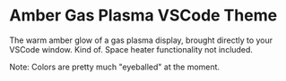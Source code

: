 # Amber Gas Plasma VSCode Theme

The warm amber glow of a gas plasma display, brought directly to your VSCode window. Kind of. Space heater functionality not included.

Note: Colors are pretty much "eyeballed" at the moment.
